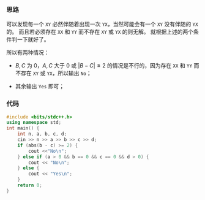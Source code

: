 ### 思路

可以发现每一个 `XY` 必然伴随着出现一次 `YX`，当然可能会有一个 `XY` 没有伴随的 `YX` 的。
而且若必须存在 `XX` 和 `YY` 而不存在 `XY` 或 `YX` 的则无解。
就根据上述的两个条件判一下就好了。

所以有两种情况：

- $B,C$ 为 $0$，$A,C$ 大于 $0$ 或 $\lvert B - C \rvert \ge 2$ 的情况是不行的，因为存在 `XX` 和 `YY` 而不存在 `XY` 或 `YX`，所以输出 `No`；

- 其余输出 `Yes` 即可；

### 代码

```cpp
#include <bits/stdc++.h> 
using namespace std;
int main() {
	int n, a, b, c, d;
	cin >> n >> a >> b >> c >> d;
	if (abs(b - c) >= 2) {
		cout <<"No\n";
	} else if (a > 0 && b == 0 && c == 0 && d > 0) {
		cout << "No\n";
	} else {
		cout << "Yes\n";
	} 
	return 0;
}
```
